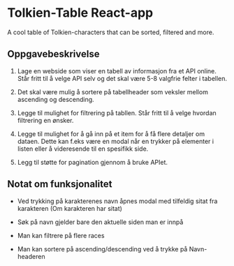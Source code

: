 # Tolkien-Table React-app
A cool table of Tolkien-characters that can be sorted, filtered and more.

## Oppgavebeskrivelse

1. Lage en webside som viser en tabell av informasjon fra et API online. Står fritt til å velge API selv og det skal være 5-8 valgfrie felter i tabellen.

2. Det skal være mulig å sortere på tabellheader som veksler mellom ascending og descending.

3. Legge til mulighet for filtrering på tabllen. Står fritt til å velge hvordan filtrering en ønsker.

4. Legge til mulighet for å gå inn på et item for å få flere detaljer om dataen. Dette kan f.eks være en modal når en trykker på elementer i listen eller å videresende til en spesifikk side.

5. Legg til støtte for pagination gjennom å bruke APIet.

## Notat om funksjonalitet

- Ved trykking på karakterenes navn åpnes modal med tilfeldig sitat fra karakteren (Om karakteren har sitat)

- Søk på navn gjelder bare den aktuelle siden man er innpå

- Man kan filtrere på flere races

- Man kan sortere på ascending/descending ved å trykke på Navn-headeren






